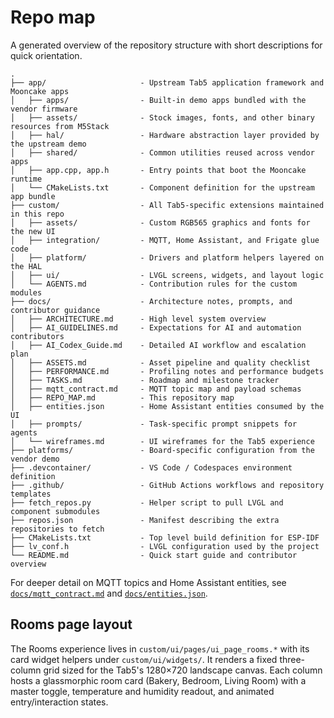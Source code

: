 # Repo map

A generated overview of the repository structure with short descriptions for quick orientation.

```text
.
├── app/                     - Upstream Tab5 application framework and Mooncake apps
│   ├── apps/                - Built-in demo apps bundled with the vendor firmware
│   ├── assets/              - Stock images, fonts, and other binary resources from M5Stack
│   ├── hal/                 - Hardware abstraction layer provided by the upstream demo
│   ├── shared/              - Common utilities reused across vendor apps
│   ├── app.cpp, app.h       - Entry points that boot the Mooncake runtime
│   └── CMakeLists.txt       - Component definition for the upstream app bundle
├── custom/                  - All Tab5-specific extensions maintained in this repo
│   ├── assets/              - Custom RGB565 graphics and fonts for the new UI
│   ├── integration/         - MQTT, Home Assistant, and Frigate glue code
│   ├── platform/            - Drivers and platform helpers layered on the HAL
│   ├── ui/                  - LVGL screens, widgets, and layout logic
│   └── AGENTS.md            - Contribution rules for the custom modules
├── docs/                    - Architecture notes, prompts, and contributor guidance
│   ├── ARCHITECTURE.md      - High level system overview
│   ├── AI_GUIDELINES.md     - Expectations for AI and automation contributors
│   ├── AI_Codex_Guide.md    - Detailed AI workflow and escalation plan
│   ├── ASSETS.md            - Asset pipeline and quality checklist
│   ├── PERFORMANCE.md       - Profiling notes and performance budgets
│   ├── TASKS.md             - Roadmap and milestone tracker
│   ├── mqtt_contract.md     - MQTT topic map and payload schemas
│   ├── REPO_MAP.md          - This repository map
│   ├── entities.json        - Home Assistant entities consumed by the UI
│   ├── prompts/             - Task-specific prompt snippets for agents
│   └── wireframes.md        - UI wireframes for the Tab5 experience
├── platforms/               - Board-specific configuration from the vendor demo
├── .devcontainer/           - VS Code / Codespaces environment definition
├── .github/                 - GitHub Actions workflows and repository templates
├── fetch_repos.py           - Helper script to pull LVGL and component submodules
├── repos.json               - Manifest describing the extra repositories to fetch
├── CMakeLists.txt           - Top level build definition for ESP-IDF
├── lv_conf.h                - LVGL configuration used by the project
└── README.md                - Quick start guide and contributor overview
```

For deeper detail on MQTT topics and Home Assistant entities, see
[`docs/mqtt_contract.md`](./mqtt_contract.md) and [`docs/entities.json`](./entities.json).

## Rooms page layout

The Rooms experience lives in `custom/ui/pages/ui_page_rooms.*` with its card widget helpers
under `custom/ui/widgets/`. It renders a fixed three-column grid sized for the Tab5's 1280×720
landscape canvas. Each column hosts a glassmorphic room card (Bakery, Bedroom, Living Room)
with a master toggle, temperature and humidity readout, and animated entry/interaction states.

